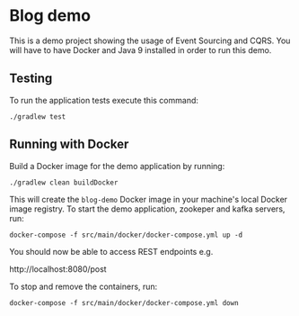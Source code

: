 # Blog demo

This is a demo project showing the usage of Event Sourcing and CQRS.
You will have to have Docker and Java 9 installed in order to run this demo.

## Testing

To run the application tests execute this command:

    ./gradlew test


## Running with Docker

Build a Docker image for the demo application by running:

    ./gradlew clean buildDocker

This will create the `blog-demo` Docker image in your machine's local Docker image registry.
To start the demo application, zookeper and kafka servers, run:

    docker-compose -f src/main/docker/docker-compose.yml up -d

You should now be able to access REST endpoints e.g.

http://localhost:8080/post 

To stop and remove the containers, run:

    docker-compose -f src/main/docker/docker-compose.yml down